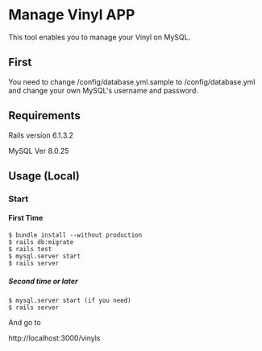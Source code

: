 # Manage Vinyl APP
This tool enables you to manage your Vinyl on MySQL.

## First
You need to change /config/database.yml.sample to /config/database.yml and change your own MySQL's username and password.


## Requirements
Rails  version 6.1.3.2

MySQL  Ver 8.0.25

## Usage (Local)

### Start

#### First Time

```
$ bundle install --without production
$ rails db:migrate
$ rails test
$ mysql.server start
$ rails server
```

##### Second time or later

```
$ mysql.server start (if you need)
$ rails server
```

And go to 

http://localhost:3000/vinyls

